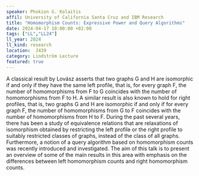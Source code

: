 ```yaml
---
speaker: Phokion G. Kolaitis
affil: University of California Santa Cruz and IBM Research
title: "Homomorphism Counts: Expressive Power and Query Algorithms"
date: 2024-04-17 10:00:00 +02:00
tags: ["LL","LL24"]
ll_year: 2024
ll_kind: research
location:  J439
category: Lindström Lecture
featured: true
---
```

A classical result by Lovász asserts that two graphs G and H are isomorphic if and only if they have the same left profile, that is, for every graph F, the number of homomorphisms from F to G coincides with the number of homomorphisms from F to H.
A similar result is also known to hold for right profiles, that is, two graphs G and H are isomorphic if and only if for every graph F, the number of homomorphisms from G to F coincides with the number of homomorphisms from H to F.
During the past several years, there has been a study of equivalence relations that are relaxations of isomorphism obtained by restricting the left profile or the right profile to suitably restricted classes of graphs, instead of the class of all graphs.
Furthermore, a notion of a query algorithm based on homomorphism counts was recently introduced and investigated.
The aim of this talk is to present an overview of some of the main results in this area with emphasis on the differences between left homomorphism counts and right homomorphism counts.
